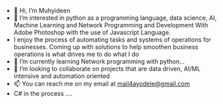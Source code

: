 - 👋 Hi, I’m Muhyideen
- 👀 I’m interested in python as a programming language, data science, AI, Machine Learning and Network Programming and Development With Adobe Photoshop with the use of Javascript Language. 
- I enjoy the process of automating tasks and systems of operations for businesses. Coming up with solutions to help smoothen business operations is what drives me to do what I do 
- 🌱 I’m currently learning Network programming with python...
- 💞️ I’m looking to collaborate on projects that are data driven, AI/ML intensive and automation oriented
- 📫 You can reach me on my email at mail4ayodele@gmail.com
- C# in the process ....

<!---
JIMOHMA/JIMOHMA is a ✨ special ✨ repository because its `README.md` (this file) appears on your GitHub profile.
You can click the Preview link to take a look at your changes.
--->

